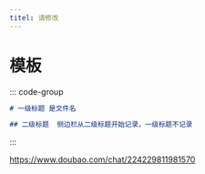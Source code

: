 ```yaml
---
titel: 请修改
---
```

# 模板

::: code-group
```md
# 一级标题 是文件名

## 二级标题  侧边栏从二级标题开始记录，一级标题不记录

```
:::

https://www.doubao.com/chat/224229811981570